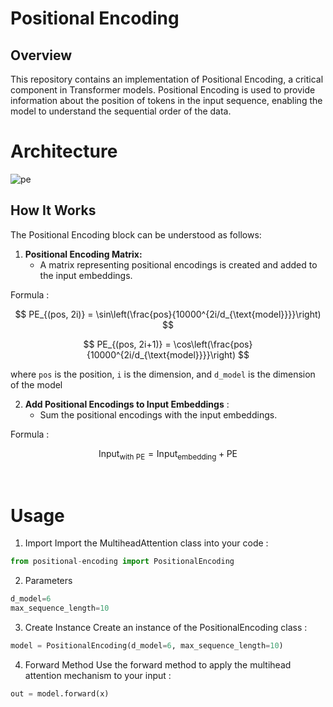 # Positional Encoding

## Overview

This repository contains an implementation of Positional Encoding, a critical component in Transformer models. Positional Encoding is used to provide information about the position of tokens in the input sequence, enabling the model to understand the sequential order of the data.

# Architecture

![pe](https://encrypted-tbn0.gstatic.com/images?q=tbn:ANd9GcQPde10zwBEM3t31TE57EbpypEdmCSCDz4hKQ&usqp=CAU)

## How It Works

The Positional Encoding block can be understood as follows:

1. **Positional Encoding Matrix:**
   - A matrix representing positional encodings is created and added to the input embeddings.

Formula :   

$$
PE_{(pos, 2i)} = \sin\left(\frac{pos}{10000^{2i/d_{\text{model}}}}\right)
$$

$$
PE_{(pos, 2i+1)} = \cos\left(\frac{pos}{10000^{2i/d_{\text{model}}}}\right)
$$

where `pos` is the position, `i` is the dimension, and `d_model` is the dimension of the model

2. **Add Positional Encodings to Input Embeddings** : 
    - Sum the positional encodings with the input embeddings.

Formula :   

$$
\text{Input}_{\text{with PE}} = \text{Input}_{\text{embedding}} + \text{PE}
$$

<br>

# Usage

1. Import
Import the MultiheadAttention class into your code :

```python
from positional-encoding import PositionalEncoding
```

2. Parameters

```python
d_model=6
max_sequence_length=10
```

3. Create Instance
Create an instance of the PositionalEncoding class : 

```python
model = PositionalEncoding(d_model=6, max_sequence_length=10)
```

4. Forward Method
Use the forward method to apply the multihead attention mechanism to your input :   

```python
out = model.forward(x)
```
